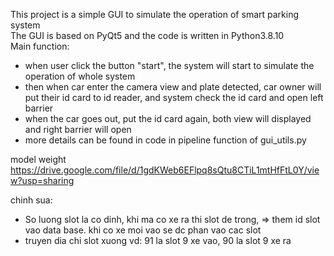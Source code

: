 This project is a simple GUI to simulate the operation of smart parking system <br/>
The GUI is based on PyQt5 and the code is written in Python3.8.10 <br/>
Main function: <br/>

- when user click the button "start", the system will start to simulate the operation of whole system
- then when car enter the camera view and plate detected, car owner will put their id card to id reader, and system check the id card and open left barrier
- when the car goes out, put the id card again, both view will displayed and right barrier will open
- more details can be found in code in pipeline function of gui_utils.py

model weight
https://drive.google.com/file/d/1gdKWeb6EFlpq8sQtu8CTiL1mtHfFtL0Y/view?usp=sharing

chinh sua:

- So luong slot la co dinh, khi ma co xe ra thi slot de trong, => them id slot vao data base. khi co xe moi vao se dc phan vao cac slot
- truyen dia chi slot xuong vd: 91 la slot 9 xe vao, 90 la slot 9 xe ra
